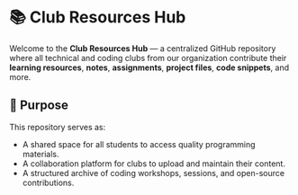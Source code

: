# 📚 Club Resources Hub

Welcome to the **Club Resources Hub** — a centralized GitHub repository where all technical and coding clubs from our organization contribute their **learning resources**, **notes**, **assignments**, **project files**, **code snippets**, and more.

## 📌 Purpose

This repository serves as:
- A shared space for all students to access quality programming materials.
- A collaboration platform for clubs to upload and maintain their content.
- A structured archive of coding workshops, sessions, and open-source contributions.



